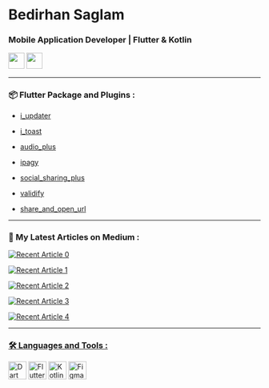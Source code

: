 <h1 >Bedirhan Saglam</h1>
<h3 >Mobile Application Developer | Flutter & Kotlin </h3>
<p align="left"> 
<a href="https://www.linkedin.com/in/bedirhanssaglam" target="_blank" rel="noreferrer"><img src="https://raw.githubusercontent.com/danielcranney/readme-generator/main/public/icons/socials/linkedin.svg" width="32" height="32" /></a> <a href="http://www.medium.com/@bedirhanssaglam" target="_blank" rel="noreferrer"><img src="https://raw.githubusercontent.com/danielcranney/readme-generator/main/public/icons/socials/medium.svg" width="32" height="32" /></a>

---

### 📦 Flutter Package and Plugins :

- [i_updater](https://pub.dev/packages/i_updater)

- [i_toast](https://pub.dev/packages/i_toast)

- [audio_plus](https://pub.dev/packages/audio_plus)

- [ipagy](https://pub.dev/packages/ipagy)

- [social_sharing_plus](https://pub.dev/packages/social_sharing_plus)

- [validify](https://pub.dev/packages/validify)

- [share_and_open_url](https://pub.dev/packages/share_and_open_url)

---

### 📖 My Latest Articles on Medium :

<a target="_blank" href="https://github-readme-medium-recent-article.vercel.app/medium/@bedirhanssaglam/0"><img src="https://github-readme-medium-recent-article.vercel.app/medium/@bedirhanssaglam/0" alt="Recent Article 0">  
  
<a target="_blank" href="https://github-readme-medium-recent-article.vercel.app/medium/@bedirhanssaglam/1"><img src="https://github-readme-medium-recent-article.vercel.app/medium/@bedirhanssaglam/1" alt="Recent Article 1">   
  
<a target="_blank" href="https://github-readme-medium-recent-article.vercel.app/medium/@bedirhanssaglam/2"><img src="https://github-readme-medium-recent-article.vercel.app/medium/@bedirhanssaglam/2" alt="Recent Article 2">   
  
<a target="_blank" href="https://github-readme-medium-recent-article.vercel.app/medium/@bedirhanssaglam/3"><img src="https://github-readme-medium-recent-article.vercel.app/medium/@bedirhanssaglam/3" alt="Recent Article 3"> 
    
<a target="_blank" href="https://github-readme-medium-recent-article.vercel.app/medium/@bedirhanssaglam/4"><img src="https://github-readme-medium-recent-article.vercel.app/medium/@bedirhanssaglam/4" alt="Recent Article 4"> 
  
---

### 🛠️ Languages and Tools :

<p align="left"> <a href="https://dart.dev/" target="_blank" rel="noreferrer"><img src="https://raw.githubusercontent.com/danielcranney/readme-generator/main/public/icons/skills/dart-colored.svg" width="36" height="36" alt="Dart" /></a> <a href="https://flutter.dev/" target="_blank" rel="noreferrer"><img src="https://raw.githubusercontent.com/danielcranney/readme-generator/main/public/icons/skills/flutter-colored.svg" width="36" height="36" alt="Flutter" /></a> <a href="https://kotlinlang.org/" target="_blank" rel="noreferrer"><img src="https://raw.githubusercontent.com/danielcranney/readme-generator/main/public/icons/skills/kotlin-colored.svg" width="36" height="36" alt="Kotlin" /></a> <a href="https://www.figma.com/" target="_blank" rel="noreferrer"><img src="https://raw.githubusercontent.com/danielcranney/readme-generator/main/public/icons/skills/figma-colored.svg" width="36" height="36" alt="Figma" /></a> </p> 
